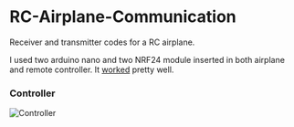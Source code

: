 # RC-Airplane-Communication

Receiver and transmitter codes for a RC airplane.

I used two arduino nano and two NRF24 module inserted in both airplane and remote controller. It [worked](https://youtu.be/BTtzqg-JXrY) pretty well.

### Controller

![Controller](C:\Users\umut\Documents\Uçak\yeni_ucak_album)
